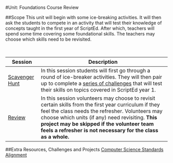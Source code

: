 #Unit: Foundations Course Review 


##Scope
This unit will begin with some ice-breaking activities. It will then ask the students to compete in an activity that will test their knowledge of concepts taught in the first year of ScriptEd. After which, teachers will spend some time covering some foundational skills. The teachers may choose which skills need to be revisited. 

<br>

| Session | Description |
|-------|-------|
|[Scavenger Hunt](project1) | In this session students will first go through a round of ice-breaker activities. They will then pair up to complete a [series of challenges](project1/clues.md) that will test their skills on topics covered in ScriptEd year 1. | 
|[Review](project2)| In this session volunteers may choose to revisit certain skills from the first year curriculum if they feel the class needs the refresher. Volunteers may choose which units (if any) need revisiting. **This project may be skipped if the volunteer team feels a refresher is not necessary for the class as a whole.**|

##Extra Resources, Challenges and Projects
[Computer Science Standards Alignment](csStandards.md)





